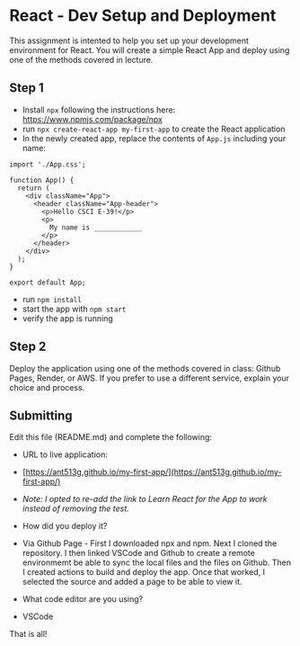 # React - Dev Setup and Deployment

This assignment is intented to help you set up your development environment for React. You will create a simple React App and deploy using one of the methods covered in lecture.

## Step 1
- Install `npx` following the instructions here: https://www.npmjs.com/package/npx
- run `npx create-react-app my-first-app` to create the React application
- In the newly created app, replace the contents of `App.js` including your name:

```
import './App.css';

function App() {
  return (
    <div className="App">
      <header className="App-header">
        <p>Hello CSCI E-39!</p>
        <p>
          My name is ____________
        </p>
      </header>
    </div>
  );
}

export default App;
```

- run `npm install`
- start the app with `npm start`
- verify the app is running

## Step 2
Deploy the application using one of the methods covered in class: Github Pages, Render, or AWS. If you prefer to use a different service, explain your choice and process.

## Submitting
Edit this file (README.md) and complete the following:

- URL to live application: 
- [https://ant513g.github.io/my-first-app/](https://ant513g.github.io/my-first-app/)
- *Note: I opted to re-add the link to Learn React for the App to work instead of removing the test.*

- How did you deploy it?
- Via Github Page - First I downloaded npx and npm. Next I cloned the repository. I then linked VSCode and Github to create a remote environmemt be able to sync the local files and the files on Github. Then I created actions to build and deploy the app. Once that worked, I selected the source and added a page to be able to view it.

- What code editor are you using?
- VSCode

That is all!
